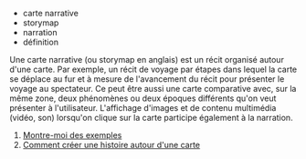 - carte narrative
- storymap
- narration
- définition

Une carte narrative (ou storymap en anglais) est un récit organisé autour d'une carte.
Par exemple, un récit de voyage par étapes dans lequel la carte se déplace au fur et à mesure de l'avancement du récit pour présenter le voyage au spectateur.
Ce peut être aussi une carte comparative avec, sur la même zone, deux phénomènes ou deux époques différents qu'on veut présenter à l'utilisateur.
L'affichage d'images et de contenu multimédia (vidéo, son) lorsqu'on clique sur la carte participe également à la narration.

1. [Montre-moi des exemples](../macarte/exemples.md)
2. [Comment créer une histoire autour d'une carte](../mcstory/raconter_une_histoire.md)
